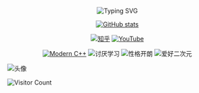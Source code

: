 <div id="title" align="center">

![Typing SVG](https://readme-typing-svg.herokuapp.com?font=Segoe+Script&center=true&lines=xiyangone.)

[![GitHub stats](https://github-readme-stats.vercel.app/api?username=xiyangone&show_icons=true&theme=tokyonight)](https://github.com/xiyangone)

[![知乎](https://img.shields.io/badge/知乎-xiyangone-yellow)](https://www.zhihu.com)
[![YouTube](https://img.shields.io/badge/video-YouTube-red)](https://www.youtube.com)

[![Modern C++](https://img.shields.io/badge/code-Modern%20C++-blue)](https://learn.microsoft.com/zh-cn/cpp/cpp/welcome-back-to-cpp-modern-cpp)
![讨厌学习](https://img.shields.io/badge/讨厌-学习-yellow)
![性格开朗](https://img.shields.io/badge/性格-开朗-red)
![爱好二次元](https://img.shields.io/badge/爱好-二次元-red)

</div>

![头像](./image/头像.jpg)

![Visitor Count](https://profile-counter.glitch.me/xiyangone/count.svg)
